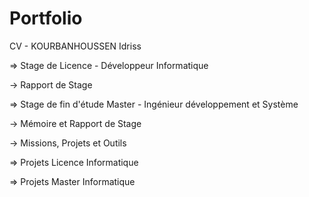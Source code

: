 # Portfolio

CV - KOURBANHOUSSEN Idriss

=> Stage de Licence - Développeur Informatique

  -> Rapport de Stage
  
=> Stage de fin d'étude Master - Ingénieur développement et Système
  
  -> Mémoire et Rapport de Stage
  
  -> Missions, Projets et Outils

=> Projets Licence Informatique

=> Projets Master Informatique

